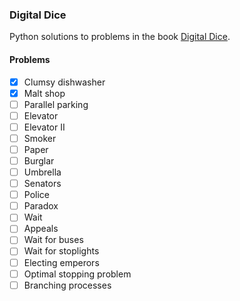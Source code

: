 ### Digital Dice

Python solutions to problems in the book [Digital Dice]. 

#### Problems
- [x] Clumsy dishwasher
- [x] Malt shop
- [ ] Parallel parking
- [ ] Elevator
- [ ] Elevator II
- [ ] Smoker
- [ ] Paper
- [ ] Burglar
- [ ] Umbrella
- [ ] Senators
- [ ] Police 
- [ ] Paradox
- [ ] Wait
- [ ] Appeals
- [ ] Wait for buses
- [ ] Wait for stoplights
- [ ] Electing emperors
- [ ] Optimal stopping problem
- [ ] Branching processes

[Digital Dice]:https://www.amazon.com/Digital-Dice-Computational-Solutions-Probability/dp/0691158215/ref=sr_1_1?ie=UTF8&qid=1469289873&sr=8-1&keywords=digital+dice "Computational Solutions to Practical Probability Problems"